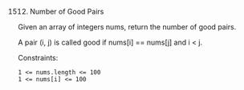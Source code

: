 1512. Number of Good Pairs

Given an array of integers nums, return the number of good pairs.

A pair (i, j) is called good if nums[i] == nums[j] and i < j.

Constraints:

    1 <= nums.length <= 100
    1 <= nums[i] <= 100
